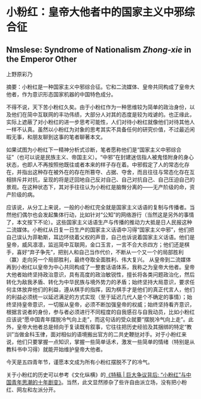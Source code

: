 # 小粉红：皇帝大他者中的国家主义中邪综合征

## Nmslese: Syndrome of Nationalism *Zhong-xie* in the Emperor Other

上野原彩乃

摘要：小粉红是一种国家主义中邪综合征。它和二流媒体、皇帝共同构成了皇帝大他者，作为意识形态国家机器的中国特色成分。

不得不说，天下苦小粉红久矣。由于小粉红作为一种思维较为简单的政治身份，以及他们在简中互联网的丰功伟绩，大部分人对其的态度是较为戏谑的。也正缘此，实际上遮蔽了对小粉红的进一步思考可能性，人们对待小粉红就像他们对待其他人一样不认真。虽然以小粉红为对象的思考其实不具备任何的研究价值，不过最近闲暇无事，和朋友聊到这事的笔者聊著本文。

如果试图为小粉红下一精神分析式诊断，笔者愿称他们是“国家主义中邪综合征”（也可以说是民族主义、帝国主义）。“中邪”在封建迷信指人被鬼怪附身的身心状态，也即人不再按照他既往或者本来的样子存在着。中邪假定了人的常态化存在，并指出这种存在被外在的存在所篡夺、占据、夺舍，而且往往与常态化存在互相排斥并对抗，呈现的将是迂回地自己反对自己、自己对抗自己、自己压迫自己的景观。在这种状态下，其对手往往认为小粉红是脑臀分离的——无产阶级的命，资产阶级的病。

应该说，从分工上来说，一般的小粉红完全就是国家主义话语的复制与传播者。当然他们偶尔也会发起集体行动，比如针对“公知”的网络游行（当然这是另外的事情了，本文按下不论）。这些国家主义话语生产与传播的推动力大抵是日人民报这种二流媒体。小粉红从日复一日生产的国家主义话语中习得“国家主义中邪”，他们把自己误认为菲勒斯，耳边环绕着父权的声音，自己也诉说着国家主义话语。他们是皇帝，威风凛凛，监巡简中互联网，金口玉言，一言不合大杀四方；他们还是棋手，喜好“弃子争先”，把别人和自己当作代价，不断从一个又一个的局部胜利（赢）走向另一个局部胜利，最终夺取全面胜利、伟大复兴。
从皇帝到二流媒体再到小粉红以皇帝为中心共同构成了一整套话语体系，我称之为皇帝大他者。皇帝大他者始终坚持政治意识，具有高度的政治敏锐性，擅长将各类问题政治化，然后转化为敌我矛盾、转化为中华民族与境外势力的矛盾；始终坚持大局意识，要求任何主体放弃他们的利益，遵从棋手的指挥，因为棋手才是他们的真正代言人，他们的利益必须统一以延迟满足的方式实现（至于延迟几代人是个不确定的事情）；始终坚持皇帝意识，一切服从皇帝，必须不断加强皇帝的权威；始终坚持看齐意识，根据言说者的身份，参与者必须进行不同程度的自我感召与自我动员，比如小粉红应该说“愿中国青年摆脱冷气向上走”，而这句话的受众就要“摆脱冷气向上走”。此外，皇帝大他者总是倾向于复读既有叙事，它往往把历史经验及其捆绑的特定“教训”当做金科玉律，面对相似的语境搬出官方的二共史鞭挞对手。对于小粉红来说，他们只要掌握一点知识，掌握一些简单话术，激发一些简单的情绪（特别是从教科书中习得）就能开始维护皇帝大他者。

今天是五四青年节，谨愿本文成为所有小粉红摆脱不了的冷气。

关于小粉红的历史可以参考《文化纵横》的[《特稿 | 巨大争议背后: “小粉红”与中国青年思潮的十年剧变》](https://zhuanlan.zhihu.com/p/417467445)。当然，此文显然掺杂了些许自由派立场，没有把小粉红、网左和左派分开。
